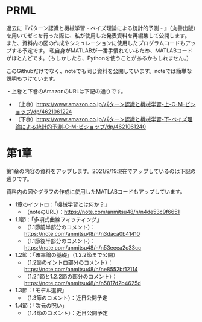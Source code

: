 # PRML
過去に『パターン認識と機械学習 - ベイズ理論による統計的予測 - 』（丸善出版）を用いてゼミを行った際に、私が使用した発表資料を再編集して公開します。
また、資料内の図の作成やシミュレーションに使用したプログラムコードもアップする予定です。
私自身がMATLABが一番手慣れているため、MATLABコードがほとんどです。（もしかしたら、Pythonを使うことがあるかもしれません。）

このGithubだけでなく、noteでも同じ資料を公開しています。noteでは簡単な説明もつけています。

・上巻と下巻のAmazonのURLは下記の通りです。
- （上巻）https://www.amazon.co.jp/パターン認識と機械学習-上-C-M-ビショップ/dp/4621061224
- （下巻）https://www.amazon.co.jp/パターン認識と機械学習-下-ベイズ理論による統計的予測-C-M-ビショップ/dp/4621061240

# 第1章
第1章の内容の資料をアップします。2021/9/19現在でアップしているのは下記の通りです。

資料内の図やグラフの作成に使用したMATLABコードもアップしています。
- 1章のイントロ：「機械学習とは何か？」
  - （noteのURL）：https://note.com/anmitsu48/n/n4de53c9f6651
- 1.1節：「多項式曲線フィッティング」
  - （1.1節前半部分のコメント）：https://note.com/anmitsu48/n/n3daca0b41410
  - （1.1節後半部分のコメント）：https://note.com/anmitsu48/n/n53eeea2c33cc
- 1.2節：「確率論の基礎」（1.2.2節まで公開）
  - （1.2節のイントロ部分のコメント）：https://note.com/anmitsu48/n/ne8552bf12114
  - （1.2.1節と1.2.2節の部分のコメント）：https://note.com/anmitsu48/n/n5817d2b4625d
- 1.3節：「モデル選択」
  - （1.3節のコメント）：近日公開予定
- 1.4節：「次元の呪い」
  - （1.4節のコメント）：近日公開予定
